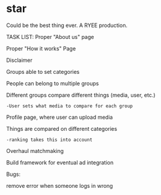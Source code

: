 # star
Could be the best thing ever. A RYEE production.

TASK LIST:
Proper "About us" page

Proper "How it works" Page

Disclaimer



Groups able to set categories

People can belong to multiple groups

Different groups compare different things (media, user, etc.)

	-User sets what media to compare for each group
	
Profile page, where user can upload media

Things are compared on different categories

	-ranking takes this into account
	
Overhaul matchmaking

Build framework for eventual ad integration


Bugs:

remove error when someone logs in wrong

